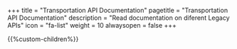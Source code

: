 +++
title = "Transportation API Documentation"
pagetitle = "Transportation API Documentation"
description = "Read documentation on diferent Legacy APIs"
icon = "fa-list" 
weight = 10
alwaysopen = false
+++

{{%custom-children%}}
